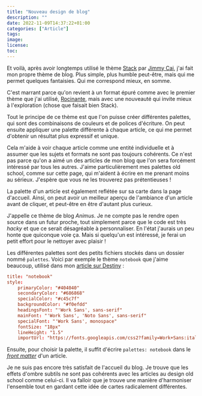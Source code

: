 ```yaml
---
title: "Nouveau design de blog"
description: ""
date: 2022-11-09T14:37:22+01:00
categories: ["Article"]
tags:
image:
license:
toc:
---
```


Et voilà, après avoir longtemps utilisé le thème [Stack](https://github.com/CaiJimmy/hugo-theme-stack) par [Jimmy Cai](https://jimmycai.com/), j'ai fait mon propre thème de blog. Plus simple, plus humble peut-être, mais qui me permet quelques fantaisies. Qui me correspond mieux, en somme.

C'est marrant parce qu'on revient à un format épuré comme avec le premier thème que j'ai utilisé, [Rocinante](https://github.com/mavidser/hugo-rocinante), mais avec une nouveauté qui invite mieux à l'exploration (chose que faisait bien Stack).

Tout le principe de ce thème est que l'on puisse créer différentes palettes, qui sont des combinaisons de couleurs et de polices d'écriture. On peut ensuite appliquer une palette différente à chaque article, ce qui me permet d'obtenir un résultat plus expressif et unique.

Cela m'aide à voir chaque article comme une entité individuelle et à assumer que les sujets et formats ne sont pas toujours cohérents. Ce n'est pas parce qu'on a aimé un des articles de mon blog que l'on sera forcément intéressé par tous les autres. J'aime particulièrement mes palettes old school, comme sur cette page, qui m'aident à écrire en me prenant moins au sérieux. J'espère que vous ne les trouverez pas prétentieuses !

La palette d'un article est également reflétée sur sa carte dans la page d'accueil. Ainsi, on peut avoir un meilleur aperçu de l'ambiance d'un article avant de cliquer, et peut-être en être d'autant plus curieux.

J'appelle ce thème de blog *Animus*. Je ne compte pas le rendre open source dans un futur proche, tout simplement parce que le code est très *hacky* et que ce serait désagréable à personnaliser. En l'état j'aurais un peu honte que quiconque voie ça. Mais si quelqu'un est intéressé, je ferai un petit effort pour le nettoyer avec plaisir !

Les différentes palettes sont des petits fichiers stockés dans un dossier nommé `palettes`. Voici par exemple le thème `notebook` que j'aime beaucoup, utilisé dans mon [article sur Destiny](/post/2021/destiny-introduction-analyse/) :

```toml
title: "notebook"
style:
    primaryColor: "#404040"
    secondaryColor: "#686868"
    specialColor: "#c45c7f"
    backgroundColor: "#f0efdd"
    headingsFont: "'Work Sans', sans-serif"
    mainFont: "'Work Sans', 'Noto Sans', sans-serif"
    specialFont: "'Work Sans', monospace"
    fontSize: "18px"
    lineHeight: "1.5"
    importUrl: "https://fonts.googleapis.com/css2?family=Work+Sans:ital,wght@0,400;0,700;1,400;1,700&display=swap"
```

Ensuite, pour choisir la palette, il suffit d'écrire `palettes: notebook` dans le [*front matter*](https://gohugo.io/content-management/front-matter/) d'un article.

Je ne suis pas encore très satisfait de l'accueil du blog. Je trouve que les effets d'ombre subtils ne sont pas cohérents avec les articles au design old school comme celui-ci. Il va falloir que je trouve une manière d'harmoniser l'ensemble tout en gardant cette idée de cartes radicalement différentes.
